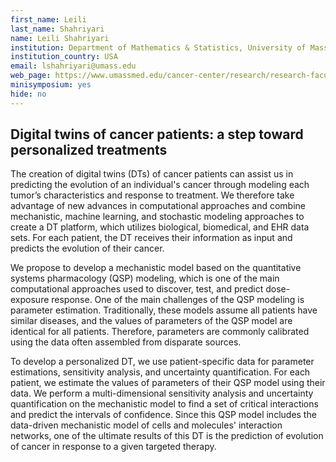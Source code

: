 ```yaml
---
first_name: Leili
last_name: Shahriyari
name: Leili Shahriyari
institution: Department of Mathematics & Statistics, University of Massachusetts Amherst
institution_country: USA
email: lshahriyari@umass.edu
web_page: https://www.umassmed.edu/cancer-center/research/research-faculty-staff/leili-shahriyari/
minisymposium: yes
hide: no
---
```


## Digital twins of cancer patients: a step toward personalized treatments

The creation of digital twins (DTs) of cancer patients can assist us in predicting the evolution of an individual's cancer through modeling each tumor’s characteristics and response to treatment. We therefore take advantage of new advances in computational approaches and combine mechanistic, machine learning, and stochastic modeling approaches to create a DT platform, which utilizes biological, biomedical, and EHR data sets. For each patient, the DT receives their information as input and predicts the evolution of their cancer.
  
 We propose to develop a mechanistic model based on the quantitative systems pharmacology (QSP) modeling, which is one of the main computational approaches used to discover, test, and predict dose-exposure response. One of the main challenges of the QSP modeling is parameter estimation. Traditionally, these models assume all patients have similar diseases, and the values of parameters of the QSP model are identical for all patients. Therefore, parameters are commonly calibrated using the data often assembled from disparate sources.
  
 To develop a personalized DT, we use patient-specific data for parameter estimations, sensitivity analysis, and uncertainty quantification. For each patient, we estimate the values of parameters of their QSP model using their data. We perform a multi-dimensional sensitivity analysis and uncertainty quantification on the mechanistic model to find a set of critical interactions and predict the intervals of confidence. Since this QSP model includes the data-driven mechanistic model of cells and molecules' interaction networks, one of the ultimate results of this DT is the prediction of evolution of cancer in response to a given targeted therapy.


